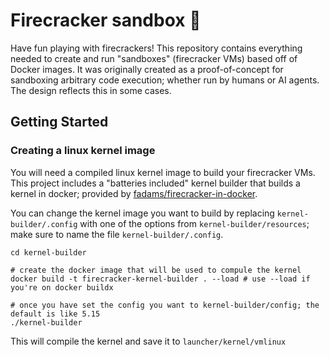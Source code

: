 # Firecracker sandbox 🧨
Have fun playing with firecrackers! This repository contains everything needed to create and run "sandboxes" (firecracker VMs)
based off of Docker images. It was originally created as a proof-of-concept for sandboxing arbitrary code execution; whether run by humans or AI agents. The design reflects this in some cases. 

## Getting Started

### Creating a linux kernel image
You will need a compiled linux kernel image to build your firecracker VMs. This project includes a "batteries included" kernel builder that builds a kernel in docker; provided by [fadams/firecracker-in-docker](https://github.com/fadams/firecracker-in-docker).

You can change the kernel image you want to build by replacing `kernel-builder/.config` with one of the options from `kernel-builder/resources`; make sure to name the file `kernel-builder/.config`. 

```shell 
cd kernel-builder 

# create the docker image that will be used to compule the kernel
docker build -t firecracker-kernel-builder . --load # use --load if you're on docker buildx

# once you have set the config you want to kernel-builder/config; the default is like 5.15 
./kernel-builder
```

This will compile the kernel and save it to `launcher/kernel/vmlinux`